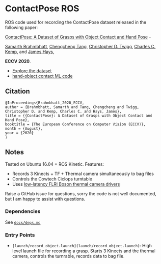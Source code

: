 # ContactPose ROS

ROS code used for recording the ContactPose dataset released in the following paper:

[ContactPose: A Dataset of Grasps with Object Contact and Hand Pose](https://contactpose.cc.gatech.edu) - 

[Samarth Brahmbhatt](https://samarth-robo.github.io/),
[Chengcheng Tang](https://scholar.google.com/citations?hl=en&user=WbG27wQAAAAJ),
[Christopher D. Twigg](https://scholar.google.com/citations?hl=en&user=aN-lQ0sAAAAJ),
[Charles C. Kemp](http://charliekemp.com/), and
[James Hays](https://www.cc.gatech.edu/~hays/),

**ECCV 2020**.

- [Explore the dataset](https://contactpose.cc.gatech.edu/contactpose_explorer.html)
- [hand-object contact ML code](https://github.com/samarth-robo/ContactPose-ML)

## Citation
```
@InProceedings{Brahmbhatt_2020_ECCV,
author = {Brahmbhatt, Samarth and Tang, Chengcheng and Twigg, Christopher D. and Kemp, Charles C. and Hays, James},
title = {{ContactPose}: A Dataset of Grasps with Object Contact and Hand Pose},
booktitle = {The European Conference on Computer Vision (ECCV)},
month = {August},
year = {2020}
}
```

## Notes
Tested on Ubuntu 16.04 + ROS Kinetic. Features:
- Records 3 Kinects + TF + Thermal camera simultaneously to bag files
- Controls the Cowtech Ciclops turntable
- Uses [low-latency FLRI Boson thermal camera drivers](https://github.com/samarth-robo/cv_camera)

Raise a GitHub issue for questions, sorry the code is not well documented, but I am happy to assist with questions.

### Dependencies
See [`docs/deps.md`](docs/deps.md)

### Entry Points
- `[launch/record_object.launch](launch/record_object.launch)`: High level launch file for recording a grasp. Starts 3 Kinects and the thermal camera, controls the turnrable, records data to bag file.
